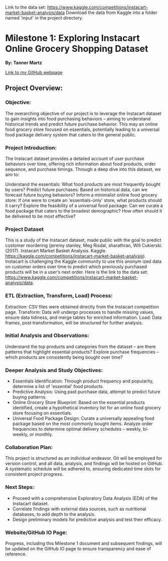 Link to the data set: https://www.kaggle.com/competitions/instacart-market-basket-analysis/data
Download the data from Kaggle into a folder named 'input' in the project directory.

# Milestone 1: Exploring Instacart Online Grocery Shopping Dataset
**By: Tanner Martz**

[Link to my GitHub webpage](https://cur8tor.github.io/tmartzDS/)

## Project Overview:
### Objective:
The overarching objective of our project is to leverage the Instacart dataset to gain insights into food purchasing behaviors – aiming to understand historical trends and predict future purchase behavior. This may an online food grocery store focused on essentials, potentially leading to a universal food package delivery system that caters to the general public.

### Project Introduction:
The Instacart dataset provides a detailed account of user purchase behaviors over time, offering rich information about food products, order sequence, and purchase timings. Through a deep dive into this dataset, we aim to:

Understand the essentials: What food products are most frequently bought by users?
Predict future purchases: Based on historical data, can we forecast future buying behaviors?
Inform a minimalist online food grocery store: If one were to create an 'essentials-only' store, what products should it carry?
Explore the feasibility of a universal food package: Can we curate a food package that caters to the broadest demographic? How often should it be delivered to be most effective?

### Project Dataset
This is a study of the Instacart dataset, made public with the goal to predict costomer reordering (jeremy stanley, Meg Risdal, sharathrao, Will Cukierski. (2017). Instacart Market Basket Analysis. Kaggle. https://kaggle.com/competitions/instacart-market-basket-analysis). Instacart is challenging the Kaggle community to use this anonym
ized data on customer orders over time to predict which previously purchased products will be in a user’s next order. Here is the link to the data set: https://www.kaggle.com/competitions/instacart-market-basket-analysis/data.

### ETL (Extraction, Transform, Load) Process:
Extraction: CSV files were obtained directly from the Instacart competition page.
Transform: Data will undergo processes to handle missing values, ensure data tidiness, and merge tables for enriched information.
Load: Data frames, post transformation, will be structured for further analysis.

### Initial Analysis and Observations:
Understand the top products and categories from the dataset – are there patterns that highlight essential products?
Explore purchase frequencies – which products are consistently being bought over time?

### Deeper Analysis and Study Objectives:
- Essentials Identification: Through product frequency and popularity, determine a list of 'essential' food products.
- Predictive Analysis: Using past purchase data, attempt to predict future buying patterns.
- Online Grocery Store Blueprint: Based on the essential products identified, create a hypothetical inventory list for an online food grocery store focusing on essentials.
- Universal Food Package Design: Curate a universally appealing food package based on the most commonly bought items. Analyze order frequencies to determine optimal delivery schedules – weekly, bi-weekly, or monthly.

### Collaboration Plan:
This project is structured as an individual endeavor. Git will be employed for version control, and all data, analysis, and findings will be hosted on GitHub. A systematic schedule will be adhered to, ensuring dedicated time slots for consistent project progress.

### Next Steps:
- Proceed with a comprehensive Exploratory Data Analysis (EDA) of the Instacart dataset.
- Correlate findings with external data sources, such as nutritional databases, to add depth to the analysis.
- Design preliminary models for predictive analysis and test their efficacy.

### Website/GitHub IO Page:
Progress, including this Milestone 1 document and subsequent findings, will be updated on the GitHub IO page to ensure transparency and ease of reference.